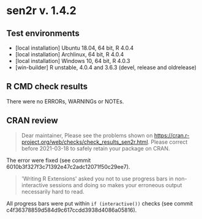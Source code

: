 # sen2r v. 1.4.2

## Test environments
* [local installation] Ubuntu 18.04, 64 bit, R 4.0.4
* [local installation] Archlinux, 64 bit, R 4.0.4
* [local installation] Windows 10, 64 bit, R 4.0.3
* [win-builder] R unstable, 4.0.4 and 3.6.3 (devel, release and oldrelease)

## R CMD check results
There were no ERRORs, WARNINGs or NOTEs.


## CRAN review
> Dear maintainer,
Please see the problems shown on
<https://cran.r-project.org/web/checks/check_results_sen2r.html>.
Please correct before 2021-03-18 to safely retain your package on CRAN.

The error were fixed
(see commit 6010b3f327f3c71392e47c2adc12071f50c29ee7).

> 'Writing R Extensions' asked you not to use progress bars in
non-interactive sessions and doing so makes your erroneous output
necessarily hard to read.

All progress bars were put within `if (interactive())` checks 
(see commit c4f36378859d584d9c617ccdd3938d4086a05816).

